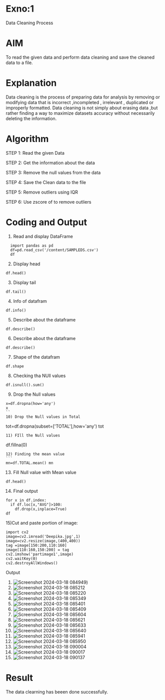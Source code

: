 # Exno:1
Data Cleaning Process

# AIM
To read the given data and perform data cleaning and save the cleaned data to a file.

# Explanation
Data cleaning is the process of preparing data for analysis by removing or modifying data that is incorrect ,incompleted , irrelevant , duplicated or improperly formatted. Data cleaning is not simply about erasing data ,but rather finding a way to maximize datasets accuracy without necessarily deleting the information.

# Algorithm
STEP 1: Read the given Data

STEP 2: Get the information about the data

STEP 3: Remove the null values from the data

STEP 4: Save the Clean data to the file

STEP 5: Remove outliers using IQR

STEP 6: Use zscore of to remove outliers

# Coding and Output
   
1) Read and display DataFrame
```
  import pandas as pd
  df=pd.read_csv('/content/SAMPLEDS.csv')            
  df
````
2) Display head
```
df.head()
```
3) Display tail
````
df.tail()
````
4) Info of datafram
````
df.info()
````
5) Describe about the dataframe
```
df.describe()
```
6) Describe about the dataframe
```
df.describe()
````
7) Shape of the datafram
```
df.shape
````
8) Checking tha NUll values
```
df.isnull().sum()
```
9) Drop the Null values
```
x=df.dropna(how='any')
x
``
10) Drop the Null values in Total
```
tot=df.dropna(subset=['TOTAL'],how='any')
tot
```
11) FIll the Null values
````
df.fillna(0)
````
12) Finding the mean value
```
mn=df.TOTAL.mean() mn
````
13) Fill Null value with Mean value
   ``` 
df.head()
````
14) Final output

```
for x in df.index:
  if df.loc[x,"AVG"]>100:
    df.drop(x,inplace=True)
df
```
15)Cut and paste portion of image:
```
import cv2
image=cv2.imread('Deepika.jpg',1)
image=cv2.resize(image,(400,400))
tag =image[150:200,110:160]
image[110:160,150:200] = tag
cv2.imshow('partimage1',image)
cv2.waitKey(0)
cv2.destroyAllWindows()
```
Output

1) ![Screenshot 2024-03-18 084949](https://github.com/DHINESH-SEC/exno1/assets/161271714/6dded0b2-6379-4a30-82e4-d40c6f94d737))
2) ![Screenshot 2024-03-18 085212](https://github.com/DHINESH-SEC/exno1/assets/161271714/dfff50fa-35cd-4bb3-b624-966549ae7470)
3) ![Screenshot 2024-03-18 085220](https://github.com/DHINESH-SEC/exno1/assets/161271714/5cb587b1-d185-42cc-bba2-ccbb0cb7668a)
4) ![Screenshot 2024-03-18 085349](https://github.com/DHINESH-SEC/exno1/assets/161271714/d4b26bd5-5d7e-460c-a081-fc9ca34ec84c)
5) ![Screenshot 2024-03-18 085401](https://github.com/DHINESH-SEC/exno1/assets/161271714/0459c7b4-9038-4149-b98d-99e9a8129a5b)
6) ![Screenshot 2024-03-18 085409](https://github.com/DHINESH-SEC/exno1/assets/161271714/aaa4b9de-0c3e-47f4-89dc-a38d1a874d07)
7) ![Screenshot 2024-03-18 085604](https://github.com/DHINESH-SEC/exno1/assets/161271714/a8a93f8a-5e88-4024-a05f-ac6351e3f1e7)
8) ![Screenshot 2024-03-18 085621](https://github.com/DHINESH-SEC/exno1/assets/161271714/f8a61f6e-2f2a-49e6-a62f-e81844ded5a1)
9) ![Screenshot 2024-03-18 085633](https://github.com/DHINESH-SEC/exno1/assets/161271714/fd68ffc0-48de-4f68-81a9-78c1fb268690)
10) ![Screenshot 2024-03-18 085640](https://github.com/DHINESH-SEC/exno1/assets/161271714/a4bd7d7d-d3f9-4e3b-b828-7b4ca2719b2c)
11) ![Screenshot 2024-03-18 085941](https://github.com/DHINESH-SEC/exno1/assets/161271714/6ba5c3ac-5d96-4947-9af8-418d5a0acafc)
12) ![Screenshot 2024-03-18 085950](https://github.com/DHINESH-SEC/exno1/assets/161271714/43505ae7-2cd4-4539-b62d-a2ae179e7984)
13) ![Screenshot 2024-03-18 090004](https://github.com/DHINESH-SEC/exno1/assets/161271714/033c6e95-b5ae-4eb3-af1a-b6e0351d57d4)
14) ![Screenshot 2024-03-18 090017](https://github.com/DHINESH-SEC/exno1/assets/161271714/665707c7-b6e7-4715-a718-7e4942f3361a)
15) ![Screenshot 2024-03-18 090137](https://github.com/DHINESH-SEC/exno1/assets/161271714/c0ca0c9b-01a8-4348-af4e-f802b02f80fc)

# Result
The data clearning has beeen done successfully.


       
